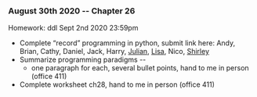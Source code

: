 ### August 30th 2020  -- Chapter 26
Homework: ddl Sept 2nd 2020 23:59pm
* Complete “record” programming in python, submit link here: Andy, Brian, Cathy, Daniel, Jack,  Harry, [Julian](https://github.com/wudithu08/icc-AL-CS-2021/tree/master/2020-2021%20year#august-30th-2020-----chapter-26),  [Lisa](https://github.com/ZeroxAlone/200830), Nico, [Shirley](https://github.com/ShirleyAiko/S3/blob/master/SS1/RecordExample.py)
* Summarize programming paradigms -- 
    * one paragraph for each, several bullet points, hand to me in person (office 411) 
* Complete worksheet ch28, hand to me in person (office 411) 

